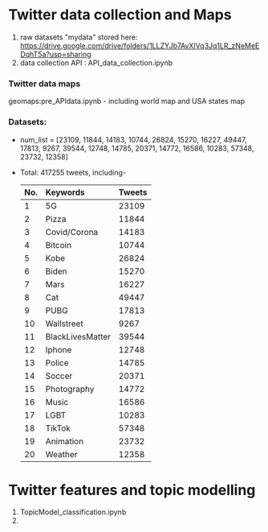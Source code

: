 # Twitter data collection and Maps
1. raw datasets "mydata" stored here: https://drive.google.com/drive/folders/1LLZYJb7AvXIVq3Jq1LR_zNeMeEDqhT5a?usp=sharing
2. data collection API : API_data_collection.ipynb
### Twitter data maps
geomaps:pre_APIdata.ipynb - including world map and USA states map
### Datasets: 
  * num_list = [23109, 11844, 14183, 10744, 26824, 15270, 16227, 49447, 17813, 9267,
            39544, 12748, 14785, 20371, 14772, 16586, 10283, 57348, 23732, 12358]          
  * Total: 417255 tweets, including-

    |No. | Keywords | Tweets |  
    | :--- | :---|:---|
    |1| 5G | 23109|
    |2| Pizza | 11844 |
    |3|Covid/Corona| 14183|
    |4| Bitcoin| 10744   |
    |5| Kobe| 26824   |
    |6| Biden|15270   |
    |7| Mars| 16227  |
    |8| Cat| 49447   |
    |9| PUBG|17813  |
    |10| Wallstreet| 9267    |
    |11| BlackLivesMatter| 39544  |
    |12| Iphone| 12748  |
    |13| Police| 14785  |
    |14| Soccer| 20371   |
    |15| Photography| 14772 |
    |16| Music| 16586  |
    |17| LGBT| 10283  |
    |18| TikTok| 57348  |
    |19| Animation| 23732 |
    |20| Weather| 12358  |


# Twitter features and topic modelling
1. TopicModel_classification.ipynb
2. 
